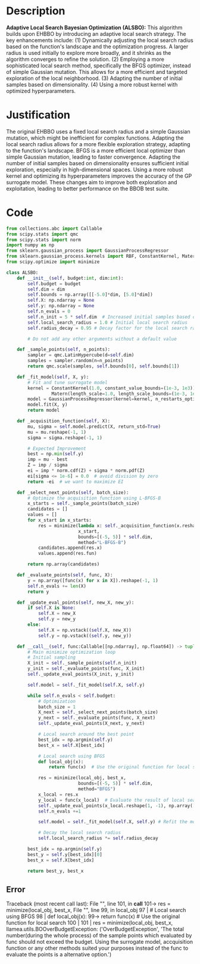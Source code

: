 # Description
**Adaptive Local Search Bayesian Optimization (ALSBO):** This algorithm builds upon EHBBO by introducing an adaptive local search strategy. The key enhancements include: (1) Dynamically adjusting the local search radius based on the function's landscape and the optimization progress. A larger radius is used initially to explore more broadly, and it shrinks as the algorithm converges to refine the solution. (2) Employing a more sophisticated local search method, specifically the BFGS optimizer, instead of simple Gaussian mutation. This allows for a more efficient and targeted exploration of the local neighborhood. (3) Adapting the number of initial samples based on dimensionality. (4) Using a more robust kernel with optimized hyperparameters.

# Justification
The original EHBBO uses a fixed local search radius and a simple Gaussian mutation, which might be inefficient for complex functions. Adapting the local search radius allows for a more flexible exploration strategy, adapting to the function's landscape. BFGS is a more efficient local optimizer than simple Gaussian mutation, leading to faster convergence. Adapting the number of initial samples based on dimensionality ensures sufficient initial exploration, especially in high-dimensional spaces. Using a more robust kernel and optimizing its hyperparameters improves the accuracy of the GP surrogate model. These changes aim to improve both exploration and exploitation, leading to better performance on the BBOB test suite.

# Code
```python
from collections.abc import Callable
from scipy.stats import qmc
from scipy.stats import norm
import numpy as np
from sklearn.gaussian_process import GaussianProcessRegressor
from sklearn.gaussian_process.kernels import RBF, ConstantKernel, Matern
from scipy.optimize import minimize

class ALSBO:
    def __init__(self, budget:int, dim:int):
        self.budget = budget
        self.dim = dim
        self.bounds = np.array([[-5.0]*dim, [5.0]*dim])
        self.X: np.ndarray = None
        self.y: np.ndarray = None
        self.n_evals = 0
        self.n_init = 5 * self.dim  # Increased initial samples based on dimensionality
        self.local_search_radius = 1.0 # Initial local search radius
        self.radius_decay = 0.95 # Decay factor for the local search radius

        # Do not add any other arguments without a default value

    def _sample_points(self, n_points):
        sampler = qmc.LatinHypercube(d=self.dim)
        samples = sampler.random(n=n_points)
        return qmc.scale(samples, self.bounds[0], self.bounds[1])

    def _fit_model(self, X, y):
        # Fit and tune surrogate model
        kernel = ConstantKernel(1.0, constant_value_bounds=(1e-3, 1e3)) * \
                 Matern(length_scale=1.0, length_scale_bounds=(1e-3, 1e3), nu=1.5) # Matern kernel
        model = GaussianProcessRegressor(kernel=kernel, n_restarts_optimizer=5, alpha=1e-5)
        model.fit(X, y)
        return model

    def _acquisition_function(self, X):
        mu, sigma = self.model.predict(X, return_std=True)
        mu = mu.reshape(-1, 1)
        sigma = sigma.reshape(-1, 1)

        # Expected Improvement
        best = np.min(self.y)
        imp = mu - best
        Z = imp / sigma
        ei = imp * norm.cdf(Z) + sigma * norm.pdf(Z)
        ei[sigma <= 1e-6] = 0.0  # avoid division by zero
        return -ei  # we want to maximize EI

    def _select_next_points(self, batch_size):
        # Optimize the acquisition function using L-BFGS-B
        x_starts = self._sample_points(batch_size)
        candidates = []
        values = []
        for x_start in x_starts:
            res = minimize(lambda x: self._acquisition_function(x.reshape(1, -1)),
                           x_start,
                           bounds=[(-5, 5)] * self.dim,
                           method="L-BFGS-B")
            candidates.append(res.x)
            values.append(res.fun)

        return np.array(candidates)

    def _evaluate_points(self, func, X):
        y = np.array([func(x) for x in X]).reshape(-1, 1)
        self.n_evals += len(X)
        return y

    def _update_eval_points(self, new_X, new_y):
        if self.X is None:
            self.X = new_X
            self.y = new_y
        else:
            self.X = np.vstack((self.X, new_X))
            self.y = np.vstack((self.y, new_y))

    def __call__(self, func:Callable[[np.ndarray], np.float64]) -> tuple[np.float64, np.array]:
        # Main minimize optimization loop
        # Initial sampling
        X_init = self._sample_points(self.n_init)
        y_init = self._evaluate_points(func, X_init)
        self._update_eval_points(X_init, y_init)

        self.model = self._fit_model(self.X, self.y)

        while self.n_evals < self.budget:
            # Optimization
            batch_size = 1
            X_next = self._select_next_points(batch_size)
            y_next = self._evaluate_points(func, X_next)
            self._update_eval_points(X_next, y_next)

            # Local search around the best point
            best_idx = np.argmin(self.y)
            best_x = self.X[best_idx]

            # Local search using BFGS
            def local_obj(x):
                return func(x)  # Use the original function for local search

            res = minimize(local_obj, best_x,
                           bounds=[(-5, 5)] * self.dim,
                           method="BFGS")
            x_local = res.x
            y_local = func(x_local)  # Evaluate the result of local search
            self._update_eval_points(x_local.reshape(1, -1), np.array([[y_local]]))
            self.n_evals +=1

            self.model = self._fit_model(self.X, self.y) # Refit the model with new data

            # Decay the local search radius
            self.local_search_radius *= self.radius_decay

        best_idx = np.argmin(self.y)
        best_y = self.y[best_idx][0]
        best_x = self.X[best_idx]

        return best_y, best_x
```
## Error
 Traceback (most recent call last):
  File "<ALSBO>", line 101, in __call__
 101->             res = minimize(local_obj, best_x,
  File "<ALSBO>", line 99, in local_obj
  97 |             # Local search using BFGS
  98 |             def local_obj(x):
  99->                 return func(x)  # Use the original function for local search
 100 | 
 101 |             res = minimize(local_obj, best_x,
llamea.utils.BOOverBudgetException: ('OverBudgetException', 'The total number(during the whole process) of the sample points which evaluated by func should not exceed the budget. Using the surrogate model, accquisition function or any other methods suited your purposes instead of the func to evaluate the points is a alternative option.')
